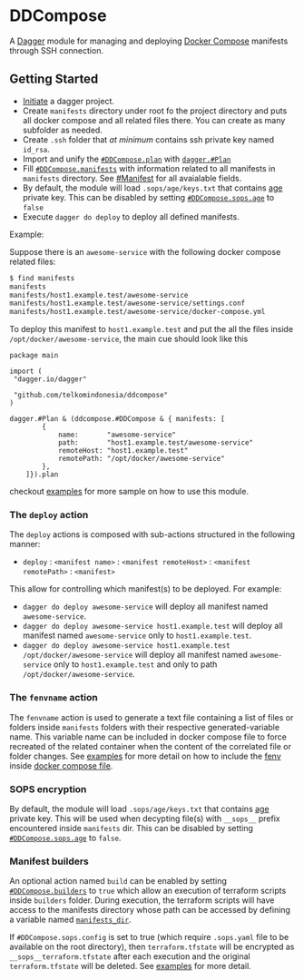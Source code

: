 # DDCompose

A [Dagger](https://dagger.io/) module for managing and deploying [Docker Compose](https://docs.docker.com/compose/) manifests through SSH connection.

## Getting Started

- [Initiate](https://docs.dagger.io/1239/making-reusable-package#create-the-base-dagger-project) a dagger project.
- Create `manifests` directory under root fo the project directory and puts all docker compose and all related files there. You can create as many subfolder as needed.
- Create `.ssh` folder that _at minimum_ contains ssh private key named `id_rsa`.
- Import and unify the [`#DDCompose.plan`](./ddcompose.cue#L15) with [`dagger.#Plan`](https://docs.dagger.io/1202/plan)
- Fill [`#DDCompose.manifests`](./ddcompose.cue#L8) with information related to all manifests in `manifests` directory. See [#Manifest](./input.cue#L8) for all avaialable fields.
- By default, the module will load `.sops/age/keys.txt` that contains [age](https://github.com/FiloSottile/age) private key. This can be disabled by setting [`#DDCompose.sops.age`](./ddcompose.cue#L11) to `false`
- Execute `dagger do deploy` to deploy all defined manifests.

Example:

Suppose there is an `awesome-service` with the following docker compose related files:

```bash
$ find manifests 
manifests
manifests/host1.example.test/awesome-service
manifests/host1.example.test/awesome-service/settings.conf
manifests/host1.example.test/awesome-service/docker-compose.yml
```

To deploy this manifest to `host1.example.test` and put the all the files inside `/opt/docker/awesome-service`, the main cue should look like this

```cue
package main

import (
 "dagger.io/dagger"

 "github.com/telkomindonesia/ddcompose"
)

dagger.#Plan & (ddcompose.#DDCompose & { manifests: [
        {   
            name:       "awesome-service"
            path:       "host1.example.test/awesome-service"
            remoteHost: "host1.example.test"
            remotePath: "/opt/docker/awesome-service"
        },
    ]}).plan
```

checkout [examples](./examples/) for more sample on how to use this module.

### The `deploy` action

The `deploy` actions is composed with sub-actions structured in the following manner:

- `deploy` : `<manifest name>` : `<manifest remoteHost>` : `<manifest remotePath>` : `<manifest>`

This allow for controlling which manifest(s) to be deployed. For example:

- `dagger do deploy awesome-service` will deploy all manifest named `awesome-service`.
- `dagger do deploy awesome-service host1.example.test` will deploy all manifest named `awesome-service` only to `host1.example.test`.
- `dagger do deploy awesome-service host1.example.test /opt/docker/awesome-service` will deploy all manifest named `awesome-service` only to `host1.example.test` and only to path `/opt/docker/awesome-service`.

### The `fenvname` action

The `fenvname` action is used to generate a text file containing a list of files or folders inside `manifests` folders with their respective generated-variable name. This variable name can be included in docker compose file to force recreated of the related container when the content of the correlated file or folder changes. See [examples](./examples/simple-with-builders/manifests/service/) for more detail on how to include the [fenv](./examples/simple-with-builders/_output/fenv.txt) inside [docker compose file](./examples/simple-with-builders/manifests/service/docker-compose.yml#L6).

### SOPS encryption

By default, the module will load `.sops/age/keys.txt` that contains [age](https://github.com/FiloSottile/age) private key. This will be used when decypting file(s) with `__sops__` prefix encountered inside `manifests` dir. This can be disabled by setting [`#DDCompose.sops.age`](./ddcompose.cue#L11) to `false`.

### Manifest builders

An optional action named `build` can be enabled by setting [`#DDCompose.builders`](./ddcompose.cue#L13) to `true` which allow an execution of terraform scripts inside `builders` folder. During execution, the terraform scripts will have access to the manifests directory whose path can be accessed by defining a variable named [`manifests_dir`](./terraform.cue#L75).

If `#DDCompose.sops.config` is set to true (which require `.sops.yaml` file to be available on the root directory), then `terraform.tfstate` will be encrypted as `__sops__terraform.tfstate` after each execution and the original `terraform.tfstate` will be deleted. See [examples](./examples/simple-with-builders/builders/) for more detail.
